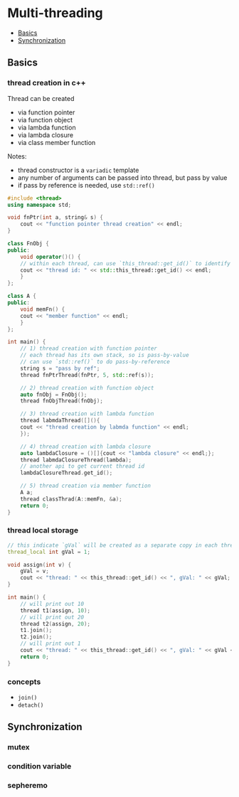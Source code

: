 # Multi-threading
- [Basics](#basics)
- [Synchronization](#synchronization)


## Basics
### thread creation in c++
Thread can be created 
- via function pointer
- via function object
- via lambda function
- via lambda closure
- via class member function

Notes:
- thread constructor is a `variadic` template
- any number of arguments can be passed into thread, but pass by value
- if pass by reference is needed, use `std::ref()`


```cpp
#include <thread>
using namespace std;

void fnPtr(int a, string& s) {
    cout << "function pointer thread creation" << endl;
}

class FnObj {
public:
    void operator()() {
	// within each thread, can use `this_thread::get_id()` to identify current thread
	cout << "thread id: " << std::this_thread::get_id() << endl;
    }
};

class A {
public:
    void memFn() {
	cout << "member function" << endl;
    }
};

int main() {
    // 1) thread creation with function pointer
    // each thread has its own stack, so is pass-by-value
    // can use `std::ref()` to do pass-by-reference
    string s = "pass by ref";
    thread fnPtrThread(fnPtr, 5, std::ref(s));

    // 2) thread creation with function object
    auto fnObj = FnObj();
    thread fnObjThread(fnObj);

    // 3) thread creation with lambda function
    thread labmdaThread([](){
	cout << "thread creation by labmda function" << endl;
    });

    // 4) thread creation with lambda closure
    auto lambdaClosure = ()[]{cout << "lambda closure" << endl;};
    thread labmdaClosureThread(lambda);
    // another api to get current thread id
    lambdaClosureThread.get_id();

    // 5) thread creation via member function
    A a;
    thread classThrad(A::memFn, &a);
    return 0;
}
```

### thread local storage
```cpp
// this indicate `gVal` will be created as a separate copy in each thread
thread_local int gVal = 1;

void assign(int v) {
    gVal = v;
    cout << "thread: " << this_thread::get_id() << ", gVal: " << gVal;
}

int main() {
    // will print out 10
    thread t1(assign, 10);
    // will print out 20
    thread t2(assign, 20);
    t1.join();
    t2.join();
    // will print out 1
    cout << "thread: " << this_thread::get_id() << ", gVal: " << gVal << endl;
    return 0;
}
```

### concepts
- `join()`
- `detach()`

## Synchronization
### mutex
### condition variable
### sepheremo
